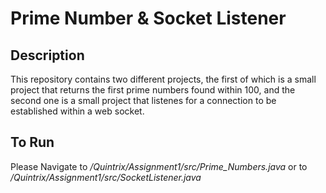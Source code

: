 # Prime Number & Socket Listener

## Description
This repository contains two different projects, the first of which is a small project that returns the first prime numbers found within 100, and the second one is a small project that listenes for a connection to be established within a web socket. 

## To Run 
Please Navigate to 
*/Quintrix/Assignment1/src/Prime_Numbers.java* or to 
*/Quintrix/Assignment1/src/SocketListener.java* 
